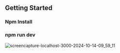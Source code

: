 
## Getting Started

### Npm Install
### npm run dev


![screencapture-localhost-3000-2024-10-14-09_59_11](https://github.com/user-attachments/assets/87922071-b0e3-42a9-a2e0-78400b452275)
